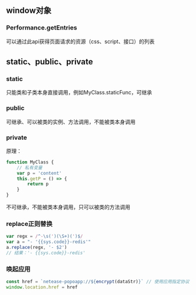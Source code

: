 ## window对象

### Performance.getEntries
可以通过此api获得页面请求的资源（css、script、接口）的列表


## static、public、private

### static
只能类和子类本身直接调用，例如MyClass.staticFunc，可继承

### public
可继承、可以被类的实例、方法调用，不能被类本身调用

### private
原理：
```js
function MyClass {
    // 私有变量
    var p = 'content'
    this.getP = () => {
        return p
    }
}
```
不可继承，不能被类本身调用，只可以被类的方法调用


### replace正则替换
```js
var regx = /^-\s(')(\S+)(')$/
var a = "- '{{sys.code}}-redis'"
a.replace(regx, '- $2')
// 结果：'- {{sys.code}}-redis'
```

### 唤起应用
```js
const href = `netease-popoapp://${encrypt(dataStr)}` // 使用应用指定协议
window.location.href = href
```
